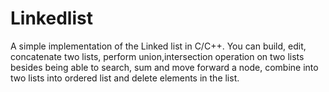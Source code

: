 # Linkedlist
A simple implementation of the Linked list in C/C++. You can build, edit, concatenate two lists, perform union,intersection operation on two lists besides being able to search, sum and move forward a node, combine into two lists into ordered list and delete elements in the list.
